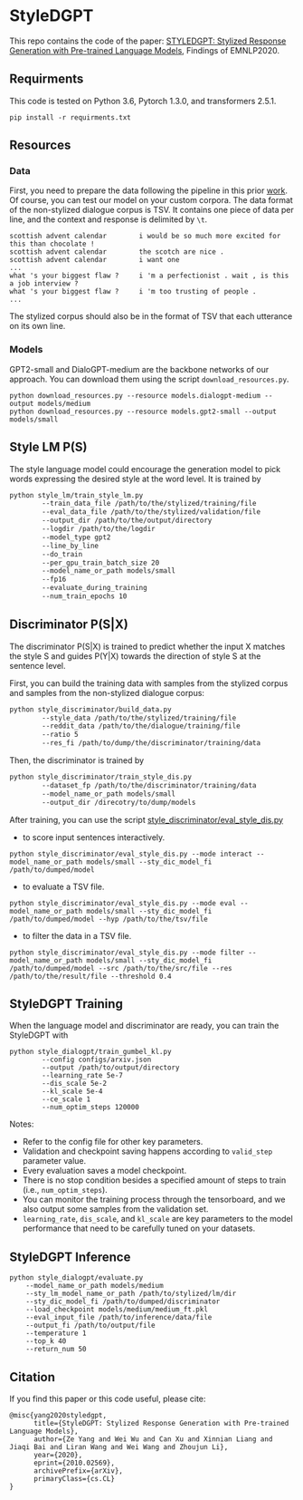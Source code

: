 # StyleDGPT
This repo contains the code of the paper: [STYLEDGPT: Stylized Response Generation with Pre-trained Language Models](https://arxiv.org/abs/2010.02569), Findings of EMNLP2020. 


## Requirments
This code is tested on Python 3.6, Pytorch 1.3.0, and transformers 2.5.1.
```
pip install -r requirments.txt
```

## Resources

### Data
First, you need to prepare the data following the pipeline in this prior [work](https://github.com/golsun/StyleFusion). 
Of course, you can test our model on your custom corpora. The data format of the non-stylized dialogue corpus is TSV. 
It contains one piece of data per line, and the context and response is delimited by `\t`. 
```
scottish advent calendar        i would be so much more excited for this than chocolate !
scottish advent calendar        the scotch are nice .
scottish advent calendar        i want one
...
what 's your biggest flaw ?     i 'm a perfectionist . wait , is this a job interview ?
what 's your biggest flaw ?     i 'm too trusting of people .
...
```
The stylized corpus should also be in the format of TSV that each utterance on its own line.

### Models
GPT2-small and DialoGPT-medium are the backbone networks of our approach. You can download them using the script `download_resources.py`.
```
python download_resources.py --resource models.dialogpt-medium --output models/medium
python download_resources.py --resource models.gpt2-small --output models/small
```

## Style LM P(S)
The style language model could encourage the generation model to pick words expressing the desired style at the word level. It is trained by 
```bash
python style_lm/train_style_lm.py 
        --train_data_file /path/to/the/stylized/training/file
        --eval_data_file /path/to/the/stylized/validation/file
        --output_dir /path/to/the/output/directory 
        --logdir /path/to/the/logdir 
        --model_type gpt2 
        --line_by_line  
        --do_train 
        --per_gpu_train_batch_size 20 
        --model_name_or_path models/small 
        --fp16 
        --evaluate_during_training 
        --num_train_epochs 10
```

## Discriminator P(S|X)
The discriminator P(S|X) is trained to predict whether the input X matches the style S and guides P(Y|X) towards the direction of style S at the sentence level.

First, you can build the training data with samples from the stylized corpus and samples from the non-stylized dialogue corpus:

``` bash
python style_discriminator/build_data.py 
        --style_data /path/to/the/stylized/training/file
        --reddit_data /path/to/the/dialogue/training/file
        --ratio 5
        --res_fi /path/to/dump/the/discriminator/training/data
```

Then, the discriminator is trained by 
``` bash
python style_discriminator/train_style_dis.py
        --dataset_fp /path/to/the/discriminator/training/data 
        --model_name_or_path models/small 
        --output_dir /direcotry/to/dump/models
```
After training, you can use the script [style_discriminator/eval_style_dis.py](https://github.com/TobeyYang/StyleDGPT/blob/main/style_discriminaotr/eval_style_dis.py)
* to score input sentences interactively. 
```
python style_discriminator/eval_style_dis.py --mode interact --model_name_or_path models/small --sty_dic_model_fi /path/to/dumped/model
```

* to evaluate a TSV file.
```
python style_discriminator/eval_style_dis.py --mode eval --model_name_or_path models/small --sty_dic_model_fi /path/to/dumped/model --hyp /path/to/the/tsv/file
```

* to filter the data in a TSV file.
```
python style_discriminator/eval_style_dis.py --mode filter --model_name_or_path models/small --sty_dic_model_fi /path/to/dumped/model --src /path/to/the/src/file --res /path/to/the/result/file --threshold 0.4
```

## StyleDGPT Training
When the language model and discriminator are ready, you can train the StyleDGPT with
```
python style_dialogpt/train_gumbel_kl.py 
        --config configs/arxiv.json 
        --output /path/to/output/directory 
        --learning_rate 5e-7 
        --dis_scale 5e-2 
        --kl_scale 5e-4
        --ce_scale 1 
        --num_optim_steps 120000 
```
Notes:
* Refer to the config file for other key parameters.
* Validation and checkpoint saving happens according to `valid_step` parameter value.
* Every evaluation saves a model checkpoint.
* There is no stop condition besides a specified amount of steps to train (i.e., `num_optim_steps`).
* You can monitor the training process through the tensorboard, and we also output some samples from the validation set.
* `learning_rate`, `dis_scale`, and `kl_scale` are key parameters to the model performance that need to be carefully tuned on your datasets.


## StyleDGPT Inference
```
python style_dialogpt/evaluate.py
    --model_name_or_path models/medium
    --sty_lm_model_name_or_path /path/to/stylized/lm/dir
    --sty_dic_model_fi /path/to/dumped/discriminator
    --load_checkpoint models/medium/medium_ft.pkl
    --eval_input_file /path/to/inference/data/file
    --output_fi /path/to/output/file
    --temperature 1
    --top_k 40
    --return_num 50
```

## Citation
If you find this paper or this code useful, please cite:
```
@misc{yang2020styledgpt,
      title={StyleDGPT: Stylized Response Generation with Pre-trained Language Models}, 
      author={Ze Yang and Wei Wu and Can Xu and Xinnian Liang and Jiaqi Bai and Liran Wang and Wei Wang and Zhoujun Li},
      year={2020},
      eprint={2010.02569},
      archivePrefix={arXiv},
      primaryClass={cs.CL}
}
```





 

